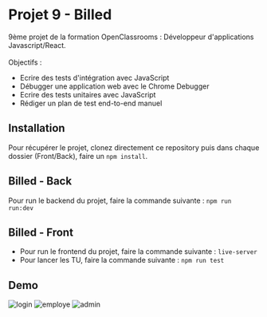# Projet 9 - Billed

9ème projet de la formation OpenClassrooms : Développeur d'applications Javascript/React. </br> </br>
Objectifs : 
- Ecrire des tests d'intégration avec JavaScript
- Débugger une application web avec le Chrome Debugger
- Ecrire des tests unitaires avec JavaScript
- Rédiger un plan de test end-to-end manuel

## Installation

Pour récupérer le projet, clonez directement ce repository puis dans chaque dossier (Front/Back), faire un ``` npm install ```. <br />

## Billed - Back

Pour run le backend du projet, faire la commande suivante : ```npm run run:dev```

## Billed - Front

- Pour run le frontend du projet, faire la commande suivante : ```live-server```
- Pour lancer les TU, faire la commande suivante : ```npm run test```

## Demo
![login](https://github.com/user-attachments/assets/b8d0f786-98fa-4dfa-b87e-040e043c9d9e)
![employe](https://github.com/user-attachments/assets/241ae4cd-c77c-4216-8f83-74d6fff173f7)
![admin](https://github.com/user-attachments/assets/015fb100-d065-4862-b72e-77246138b22c)

